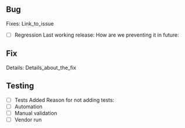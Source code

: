 ## Bug

Fixes: Link_to_issue
- [ ] Regression
Last working release:
How are we preventing it in future:

## Fix

Details: Details_about_the_fix

## Testing

- [ ] Tests Added
Reason for not adding tests:
- [ ] Automation
- [ ] Manual validation
- [ ] Vendor run
